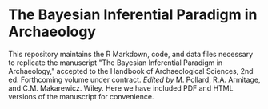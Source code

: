 # The Bayesian Inferential Paradigm in Archaeology
This repository maintains the R Markdown, code, and data files necessary to replicate the manuscript "The Bayesian Inferential Paradigm in Archaeology," accepted to the Handbook of Archaeological Sciences, 2nd ed. Forthcoming volume under contract. *Edited by* M. Pollard, R.A. Armitage, and C.M. Makarewicz. Wiley. Here we have included PDF and HTML versions of the manuscript for convenience.
